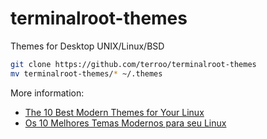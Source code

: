 # terminalroot-themes
Themes for Desktop UNIX/Linux/BSD

```sh
git clone https://github.com/terroo/terminalroot-themes
mv terminalroot-themes/* ~/.themes
```

More information:
+ [The 10 Best Modern Themes for Your Linux](https://en.terminalroot.com.br/10-best-modern-gtk-themes-for-your-linux/)
+ [Os 10 Melhores Temas Modernos para seu Linux](https://terminalroot.com.br/2020/03/os-10-melhores-temas-modernos-para-seu-linux.html)
